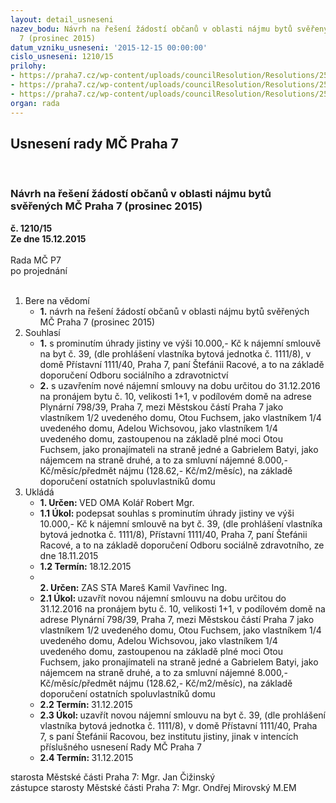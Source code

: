 ```yaml
---
layout: detail_usneseni
nazev_bodu: Návrh na řešení žádostí občanů v oblasti nájmu bytů svěřených MČ Praha
  7 (prosinec 2015)
datum_vzniku_usneseni: '2015-12-15 00:00:00'
cislo_usneseni: 1210/15
prilohy:
- https://praha7.cz/wp-content/uploads/councilResolution/Resolutions/25639/81-15-priloha_01_byty20151215.doc
- https://praha7.cz/wp-content/uploads/councilResolution/Resolutions/25639/81-15-priloha_02_byty20151215.pdf
- https://praha7.cz/wp-content/uploads/councilResolution/Resolutions/25639/81-15-priloha_03_byty20151215.pdf
organ: rada
---
```

<div id="ucUsn_pList" class="usn">
	<span><h2>Usnesení rady MČ Praha 7 </h2>
<br></span><div class="standBody">
<span><h3>Návrh na řešení žádostí občanů v oblasti nájmu bytů svěřených MČ Praha 7 (prosinec 2015)</h3></span><div class="center">
		<strong>č. 1210/15</strong><br>
	</div>
<div class="center">
		<strong>Ze dne 15.12.2015</strong><br><br>
	</div>Rada MČ P7<br> po projednání<br><br><ol>
<li>Bere na vědomí<ul><li>
<strong>1.</strong> návrh na řešení žádostí občanů v oblasti nájmu bytů svěřených MČ Praha 7 (prosinec 2015)</li></ul>
</li>
<li>Souhlasí<ul>
<li>
<strong>1.</strong> s prominutím úhrady jistiny ve výši 10.000,- Kč k nájemní smlouvě na byt č. 39, (dle prohlášení vlastníka bytová jednotka č. 1111/8), v domě Přístavní 1111/40, Praha 7, paní Štefánii Racové, a to na základě doporučení Odboru sociálního a zdravotnictví</li>
<li>
<strong>2.</strong> s uzavřením nové nájemní smlouvy na dobu určitou do 31.12.2016 na pronájem bytu č. 10, velikosti 1+1, v podílovém domě na adrese Plynární 798/39, Praha 7, mezi Městskou částí Praha 7 jako vlastníkem 1/2 uvedeného domu, Otou Fuchsem, jako vlastníkem 1/4 uvedeného domu, Adelou Wichsovou, jako vlastníkem 1/4 uvedeného domu, zastoupenou na základě plné moci Otou Fuchsem, jako pronajímateli na straně jedné a Gabrielem Batyi, jako nájemcem na straně druhé, a to za smluvní nájemné 8.000,- Kč/měsíc/předmět nájmu (128.62,- Kč/m2/měsíc), na základě doporučení ostatních spoluvlastníků domu</li>
</ul>
</li>
<li>Ukládá<ul>
<li>
<strong>1. Určen: </strong>VED OMA Kolář Robert Mgr.</li>
<li>
<strong>1.1 Úkol: </strong>podepsat souhlas s prominutím úhrady jistiny ve výši 10.000,- Kč k nájemní smlouvě na byt č. 39, (dle prohlášení vlastníka bytová jednotka č. 1111/8), Přístavní 1111/40, Praha 7, paní Štefánii Racové, a to na základě doporučení Odboru sociálně zdravotního, ze dne 18.11.2015</li>
<li>
<strong>1.2 Termín: </strong>18.12.2015</li>
<li>
<strong><br>2. Určen: </strong>ZAS STA Mareš Kamil Vavřinec Ing.</li>
<li>
<strong>2.1 Úkol: </strong>uzavřít novou nájemní smlouvu na dobu určitou do 31.12.2016 na pronájem bytu č. 10, velikosti 1+1, v podílovém domě na adrese Plynární 798/39, Praha 7, mezi Městskou částí Praha 7 jako vlastníkem 1/2 uvedeného domu, Otou Fuchsem, jako vlastníkem 1/4 uvedeného domu, Adelou Wichsovou, jako vlastníkem 1/4 uvedeného domu, zastoupenou na základě plné moci Otou Fuchsem, jako pronajímateli na straně jedné a Gabrielem Batyi, jako nájemcem na straně druhé, a to za smluvní nájemné 8.000,- Kč/měsíc/předmět nájmu (128.62,- Kč/m2/měsíc), na základě doporučení ostatních spoluvlastníků domu</li>
<li>
<strong>2.2 Termín: </strong>31.12.2015</li>
<li>
<strong>2.3 Úkol: </strong>uzavřít novou nájemní smlouvu na byt č. 39, (dle prohlášení vlastníka bytová jednotka č. 1111/8), v domě Přístavní 1111/40, Praha 7, s paní Štefánií Racovou, bez institutu jistiny, jinak v intencích příslušného usnesení Rady MČ Praha 7</li>
<li>
<strong>2.4 Termín: </strong>31.12.2015</li>
</ul>
</li>
</ol>starosta Městské části Praha 7: Mgr. Jan Čižinský<br>zástupce starosty Městské části Praha 7: Mgr. Ondřej Mirovský M.EM 
</div>
</div>